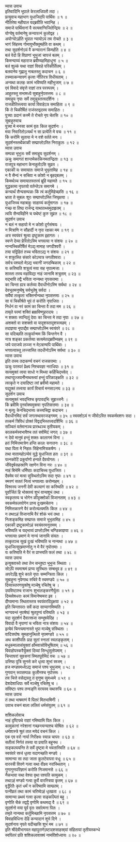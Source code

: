 व्यास उवाच  
इतिवादिनि भूपाले केरलाधिपतौ तदा ।  
प्रत्युवाच महाभाग युधाजिदपि पार्थिवः ॥ १ ॥  
नीतिरेषा महीपाल यद्‌ब्रवीति भवानिह ।  
समाजे पार्थिवानां वै सत्यवाग्विजितेन्द्रियः ॥ २ ॥  
योग्येषु वर्तमानेषु कन्यारत्नं कुलोद्वह ।  
अयोग्योऽर्हति भूपाल न्यायोऽयं तव रोचते ॥ ३ ॥  
भागं सिंहस्य गोमायुर्भोक्तुमर्हति वा कथम् ।  
तथा सुदर्शनोऽयं वै कन्यारत्नं किमर्हति ॥ ४ ॥  
बलं वेदो हि विप्राणां भूभुजां चापजं बलम् ।  
किमन्याय्यं महाराज ब्रवीम्यहमिहाधुना ॥ ५ ॥  
बलं शुल्कं यथा राज्ञां विवाहे परिकीर्तितम् ।  
बलवानेव गृह्णातु नाबलस्तु कदाचन ॥ ६ ॥  
तस्मात्कन्यापणं कृत्वा नीतिरत्र विधीयताम् ।  
अन्यथा कलहः कामं भविष्यति महीभुजाम् ॥ ७ ॥  
एवं विवादे संवृत्ते राज्ञां तत्र परस्परम् ।  
आहूतस्तु सभामध्ये सुबाहुर्नृपसत्तमः ॥ ८ ॥  
समाहूय नृपाः सर्वे तमूचुस्तत्त्वदर्शिनः ।  
राजन्नीतिस्त्वया कार्या विवाहेऽत्र समाहिता ॥ ९ ॥  
किं ते चिकीर्षितं राजंस्तद्वदस्व समाहितः ।  
पुत्र्याः प्रदानं कस्मै ते रोचते नृप चेतसि ॥ १० ॥  
सुबाहुरुवाच  
पुत्र्या मे मनसा कामं वृतः किल सुदर्शनः ।  
मया निवारितोऽत्यर्थं न सा प्रत्येति मे वचः ॥ ११ ॥  
किं करोमि सुताया मे न वशे वर्तते मनः ।  
सुदर्शनस्तथैकाकी सम्प्राप्तोऽस्ति निराकुलः ॥ १२ ॥  
व्यास उवाच  
सम्पन्ना भूभुजः सर्वे समाहूय सुदर्शनम् ।  
ऊचुः समागतं शान्तमेकाकिनमतन्द्रिताः ॥ १३ ॥  
राजपुत्र महाभाग केनाहूतोऽसि सुव्रत ।  
एकाकी यः समायातः समाजे भूभृतामिह ॥ १४ ॥  
न वै सैन्यं न सचिवा न कोशो न बृहद्‌बलम् ।  
किमर्थञ्च समायातस्तत्त्वं ब्रूहि महामते ॥ १५ ॥  
युद्धकामा नृपतयो वर्तन्तेऽत्र समागमे ।  
कन्यार्थं सैन्यसम्पन्नाः किं त्वं कर्तुमिहेच्छसि ॥ १६ ॥  
भ्राता ते सुबलः शूरः सम्प्राप्तोऽस्ति जिघृक्षया ।  
युधाजिच्च महाबाहुः साहाय्यं कर्तुमागतः ॥ १७ ॥  
गच्छ वा तिष्ठ राजेन्द्र याथातथ्यमुदाहृतम् ।  
त्वयि सैन्यविहीने च यथेष्टं कुरु सुव्रत ॥ १८ ॥  
सुदर्शन उवाच  
न बलं न सहायो मे न कोशो दुर्गसंश्रयः ।  
न मित्राणि न सौहार्दी न नृपा रक्षका मम ॥ १९ ॥  
अत्र स्वयंवरं श्रुत्वा द्रष्टुकाम इहागतः ।  
स्वप्ने देव्या प्रेरितोऽस्मि भगवत्या न संशयः ॥ २० ॥  
नान्यच्चिकीर्षितं मेऽद्य मामाह जगदीश्वरी ।  
तया यद्विहितं तच्च भविताऽद्य न संशयः ॥ २१ ॥  
न शत्रुरस्ति संसारे कोऽप्यत्र जगतीश्वराः ।  
सर्वत्र पश्यतो मेऽद्य भवानीं जगदम्बिकाम् ॥ २२ ॥  
यः करिष्यति शत्रुत्वं मया सह नृपात्मजाः ।  
शास्ता तस्य महाविद्या नाहं जानामि शत्रुताम् ॥ २३ ॥  
यद्‌भावि तद्वै भविता नान्यथा नृपसत्तमाः ।  
का चिन्ता ह्यत्र कर्तव्या दैवाधीनोऽस्मि सर्वथा ॥ २४ ॥  
देवभूतमनुष्येषु सर्वभूतेषु सर्वदा ।  
सर्वेषां तत्कृता भक्तिर्नान्यथा नृपसत्तमाः ॥ २५ ॥  
सा यं चिकीर्षते भूपं तं करोति नृपाधिपाः ।  
निर्धनं वा नरं कामं का चिन्ता वै तदा मम ॥ २६ ॥  
तामृते परमां शक्तिं ब्रह्मविष्णुहरादयः ।  
न शक्ताः स्पन्दितुं देवाः का चिन्ता मे तदा नृपाः ॥ २७ ॥  
अशक्तो वा सशक्तो वा यादृशस्तादृशस्त्वहम् ।  
तदाज्ञया नृपाद्यैव सम्प्राप्तोऽस्मि स्वयंवरे ॥ २८ ॥  
सा यदिच्छति तत्कुर्यान्मम किं चिन्तनेन वै ।  
नात्र शङ्का प्रकर्तव्या सत्यमेतद्‌ब्रवीम्यहम् ॥ २९ ॥  
जये पराजये लज्जा न मेऽत्राण्वपि पार्थिवाः ।  
भगवत्यास्तु लज्जास्ति तदधीनोऽस्मि सर्वथा ॥ ३० ॥  
व्यास उवाच  
इति तस्य तदाकर्ण्य वचनं राजसत्तमाः ।  
ऊचुः परस्परं प्रेक्ष्य निश्चयज्ञा नराधिपाः ॥ ३१ ॥  
सत्यमुक्तं त्वया साधो न मिथ्या कर्हिचिद्‌भवेत् ।  
तथाप्युज्जयनीनाथस्त्वां हन्तुं परिकाङ्क्षति ॥ ३२ ॥  
त्वत्कृते न दयादिष्टा त्वां ब्रवीमो महामते ।  
यद्युक्तं तत्त्वया कार्यं विचार्य मनसाऽनघ ॥ ३३ ॥  
सुदर्शन उवाच  
सत्यमुक्तं भवद्‌भिश्च कृपावद्‌भिः सुहृज्जनैः ।  
किं ब्रवीमि पुनर्वाक्यमुक्त्वा नृपतिसत्तमाः ॥ ३४ ॥  
न मृत्युः केनचिद्‌भाव्यः कस्यचिद्वा कदाचन ।  
दैवाधीनमिदं सर्वं जगत्स्थावरजङ्गमम् ॥ ३५ ॥
स्ववशोऽयं न जीवोऽस्ति स्वकर्मवशगः सदा ।  
तत्कर्म त्रिविधं प्रोक्तं विद्वद्‌भिस्तत्त्वदर्शिभिः ॥ ३६ ॥  
सञ्चितं वर्तमानञ्च प्रारब्धञ्च तृतीयकम् ।  
कालकर्मस्वभावैश्च ततं सर्वमिदं जगत् ॥ ३७ ॥  
न देवो मानुषं हन्तुं शक्तः कालागमं विना ।  
हतं निमित्तमात्रेण हन्ति कालः सनातनः ॥ ३८ ॥  
यथा पिता मे निहतः सिंहेनामित्रकर्षणः ।  
तथा मातामहोऽप्येवं युद्धे युधाजिता हतः ॥ ३९ ॥  
यत्नकोटिं प्रकुर्वाणो हन्यते दैवयोगतः ।  
जीवेद्वर्षसहस्राणि रक्षणेन विना नरः ॥ ४० ॥  
नाहं बिभेमि धर्मिष्ठाः कदाचिच्च युधाजितः ।  
दैवमेव परं मत्वा सुस्थितोऽस्मि सदा नृपाः ॥ ४१ ॥  
स्मरणं सततं नित्यं भगवत्याः करोम्यहम् ।  
विश्वस्य जननी देवी कल्याणं सा करिष्यति ॥ ४२ ॥  
पूर्वार्जितं हि भोक्तव्यं शुभं वाप्यशुभं तथा ।  
स्वकृतस्य च भोगेन कीदृक्शोको विजानताम् ॥ ४३ ॥  
स्वकर्मफलयोगेन प्राप्य दुःखमचेतनः ।  
निमित्तकारणे वैरं करोत्यल्पमतिः किल ॥ ४४ ॥  
न तथाऽहं विजानामि वैरं शोकं भयं तथा ।  
निःशङ्कमिह सम्प्राप्तः समाजे भूभृतामिह ॥ ४५ ॥  
एकाकी द्रष्टुकामोऽहं स्वयंवरमनुत्तमम् ।  
भविष्यति च यद्‌भाव्यं प्राप्तोऽस्मि चण्डिकाज्ञया ॥ ४६ ॥  
भगवत्याः प्रमाणं मे नान्यं जानामि संयतः ।  
तत्कृतञ्च सुखं दुःखं भविष्यति च नान्यथा ॥ ४७ ॥  
युधाजित्सुखमाप्नोतु न मे वैरं नृपोत्तमाः ।  
यः करिष्यति मे वैरं स प्राप्स्यति फलं तथा ॥ ४८ ॥  
व्यास उवाच  
इत्युक्तास्ते तथा तेन सन्तुष्टा भूभुजः स्थिताः ।  
सोऽपि स्वमाश्रमं प्राप्य सुस्थितः सम्बभूव ह ॥ ४९ ॥  
अपरेऽह्नि शुभे काले नृपाः सम्मन्त्रिताः किल ।  
सुबाहुना नृपेणाथ रुचिरे वै स्वमण्डपे ॥ ५० ॥  
दिव्यास्तरणयुक्तेषु मञ्चेषु रचितेषु च ।  
उपविष्टाश्च राजानः शुभालङ्करणैर्युताः ॥ ५१ ॥  
दिव्यवेषधराः कामं विमानेष्वमरा इव ।  
दीप्यमानाः स्थितास्तत्र स्वयंवरदिदृक्षया ॥ ५२ ॥  
इति चिन्तापराः सर्वे कदा साप्यागमिष्यति ।  
भाग्यवन्तं नृपश्रेष्ठं श्रुतपुण्यं वरिष्यति ॥ ५३ ॥  
यदा सुदर्शनं दैवात्स्रजा सम्भूषयेदिह ।  
विवादो वै नृपाणां च भविता नात्र संशयः ॥ ५४ ॥  
इत्येवं चिन्त्यमानास्ते भूपा मञ्चेषु संस्थिताः ।  
वादित्रघोषः सुमहानुत्थितो नृपमण्डपे ॥ ५५ ॥  
अथ काशीपतिः प्राह सुतां स्नातां स्वलङ्कृताम् ।  
मधूकमालासंयुक्तां क्षौमवासोविभूषिताम् ॥ ५६ ॥  
विवाहोपस्करैर्युक्तां दिव्यां सिन्धुसुतोपमाम् ।  
चिन्तापरां सुवसनां स्मितपूर्वमिदं वचः ॥ ५७ ॥  
उत्तिष्ठ पुत्रि सुनसे करे धृत्वा शुभां स्रजम् ।  
व्रज मण्डपमध्येऽद्य समाजं पश्य भूभुजाम् ॥ ५८ ॥  
गुणवान् रूपसम्पन्नः कुलीनश्च नृपोत्तमः ।  
तव चित्ते वसेद्यस्तु तं वृणुष्व सुमध्यमे ॥ ५९ ॥  
देशदेशाधिपाः सर्वे मञ्चेषु रचितेषु च ।  
संविष्टाः पश्य तन्वङ्‌गि वरयस्व यथारुचि ॥ ६० ॥  
व्यास उवाच  
तं तथा भाषमाणं वै पितरं मितभाषिणी ।  
उवाच वचनं बाला ललितं धर्मसंयुतम् ॥ ६१ ॥  
  
शशिकलोवाच  
नाहं दृष्टिपथे राज्ञां गमिष्यामि पितः किल ।  
कामुकानां नरेशानां गच्छन्त्यन्याश्च योषितः ॥ ६२ ॥  
धर्मशास्त्रे श्रुतं तात मयेदं वचनं किल ।  
एक एव वरो नार्या निरीक्ष्यः स्यान्न चापरः ॥ ६३ ॥  
सतीत्वं निर्गतं तस्या या प्रयाति बहूनथ ।  
सङ्कल्पयन्ति ते सर्वे दृष्ट्वा मे भवतात्त्विति ॥ ६४ ॥  
स्वयंवरे स्रजं धृत्वा यदागच्छति मण्डपे ।  
सामान्या सा तदा जाता कुलटेवापरा वधूः ॥ ६५ ॥  
वारस्त्री विपणे गत्वा यथा वीक्ष्य नरांस्थितान् ।  
गुणागुणपरिज्ञानं करोति निजमानसे ॥ ६६ ॥  
नैकभावा यथा वेश्या वृथा पश्यति कामुकम् ।  
तथाऽहं मण्डपे गत्वा कुर्वे वारस्त्रिया कृतम् ॥ ६७ ॥  
वृद्धैरेतैः कृतं धर्मं न करिष्यामि साम्प्रतम् ।  
पत्नीव्रतं तथा कामं चरिष्येऽहं धृतव्रता ॥ ६८ ॥  
सामान्या प्रथमं गत्वा कृत्वा सङ्कल्पितं बहु ।  
वृणोति चैकं तद्वद्वै वृणोमि कथमद्य वै ॥ ६९ ॥  
सुदर्शनो मया पूर्वं वृतः सर्वात्मना पितः ।  
तमृते नान्यथा कर्तुमिच्छामि नृपसत्तम ॥ ७० ॥  
विवाहविधिना देहि कन्यादानं शुभे दिने ।  
सुदर्शनाय नृपते यदीच्छसि शुभं मम ॥ ७१ ॥  
इति श्रीदेवीभागवत महापुराणेऽष्टादशसाहस्र्यां संहितायां तृतीयस्कन्धे  
स्वपितरं प्रति शशिकलावाक्यं नामविंशोध्यायः ॥ २० ॥
